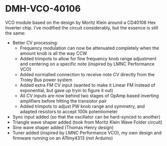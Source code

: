 # DMH-VCO-40106
 VCO module based on the design by Moritz Klein around a CD40106 Hex Inverter chip.
 I've modified the circuit considerably, but the essence is still the same:
  - Better CV processing:
      - Frequency modulation can now be attenuated completely when the amount knob is all the way CCW
      - Added trimpots to allow for fine frequency knob range adjustment and centering on a specific note (inspired by LMNC Performance VCO)
      - Added normalled connection to receive note CV directly from the Troley Bus power system
      - Added extra FM CV input (wanted to make it Linear FM instead of exponential, but gave up tryin to figure it out)
      - All CV inputs are now behind two stages of OpAmp based inverting amplifiers before hitting the transistor pair
      - Added trimpots to adjust PW knob range and symmetry, and adapted resistors to accept 100k potentiometer
  - Sync input added (so that the oscillator can be hard-synced to another)
  - Triangle wave shaper added (took from Moritz Klein Wave Folder circuit)
  - Sine wave shaper added (Thomas Henry design)
  - Tuner added (inspired by LMNC Performance VCO), my own design and firmware running on an ATtiny4313 (not Arduino)
